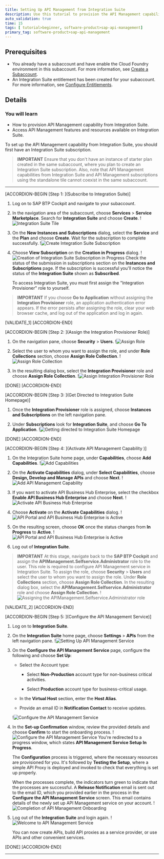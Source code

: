 ```yaml
---
title: Setting Up API Management from Integration Suite
description: Use this tutorial to provision the API Management capability from  Integration Suite.
auto_validation: true
time: 15
tags: [ tutorial>beginner, software-product>sap-api-management]
primary_tag: software-product>sap-api-management
---
```


## Prerequisites
 - You already have a subaccount and have enable the Cloud Foundry environment in this subaccount. For more information, see [Create a Subaccount](https://help.sap.com/docs/BTP/65de2977205c403bbc107264b8eccf4b/05280a123d3044ae97457a25b3013918.html?q=entitlements).
 - An Integration Suite entitlement has been created for your subaccount. For more information, see [Configure Entitlements](https://help.sap.com/docs/BTP/65de2977205c403bbc107264b8eccf4b/37f8871865114f44aebee3db6ac64b72.html?q=create%20entitlements).

## Details
### You will learn
  - How to provision API Management capability from Integration Suite.  
  - Access API Management features and resources available on Integration Suite.

To set up the API Management capability from Integration Suite, you should first have an Integration Suite subscription.

>**IMPORTANT** Ensure that you don't have an instance of starter plan created in the same subaccount, where you plan to create an Integration Suite subscription. Also, note that API Management capabilities from Integration Suite and API Management subscriptions using the standalone tile cannot coexist in the same subaccount.

---

[ACCORDION-BEGIN [Step 1: ](Subscribe to Integration Suite)]

1. Log on to SAP BTP Cockpit and navigate to your subaccount.

2. In the navigation area of the subaccount, choose **Services** > **Service Marketplace**. Search for **Integration Suite** and choose **Create**.
   !![Integration Suite Tile](Isuite-tile.png)

3. On the **New Instances and Subscriptions** dialog, select the **Service** and the **Plan** and choose **Create**.
   Wait for the subscription to complete successfully.
   !![Create Integration Suite Subscription](Isuite-create.png)

4. Choose **View Subscription** on the **Creation in Progress** dialog.
   !![Creation of Integration Suite Subscription in Progress](View-Subscription.png)
   Check the status of the submission in subscriptions section on the **Instances and Subscriptions** page. If the subscription is successful you'll notice the status of the **Integration Suite** shown as **Subscribed**.

   To access Integration Suite, you must first assign the "Integration Provisioner" role to yourself.

>**IMPORTANT** If you choose **Go to Application** without assigning the **Integration Provisioner** role, an application authentication error appears. If the error persists after assigning the role, clear your web browser cache, and log out of the application and log in again.


[VALIDATE_1]
[ACCORDION-END]


[ACCORDION-BEGIN [Step 2: ](Assign the Integration Provisioner Role)]

1. On the navigation pane, choose **Security** > **Users**.
   !![Assign Role](User-Role.png)

2. Select the user to whom you want to assign the role, and under **Role Collections** section, choose **Assign Role Collection**.
   !![Assign Role Collection](Assign-Role-Collection.png)

3. In the resulting dialog box, select the **Integration Provisioner** role and choose **Assign Role Collection**.
   !![Assign Integration Provisioner Role](integration-provisioner-role.png)

[DONE]
[ACCORDION-END]


[ACCORDION-BEGIN [Step 3: ](Get Directed to Integration Suite Homepage)]

1. Once the **Integration Provisioner** role is assigned, choose **Instances and Subscriptions** on the left navigation pane.

2. Under **Subscriptions** look for **Integration Suite**, and choose **Go To Application**.
  !![Getting directed to Integration Suite Homepage](go-to-application.png)

[DONE]
[ACCORDION-END]

[ACCORDION-BEGIN [Step 4: ](Activate API Management Capability )]

1. On the Integration Suite home page, under **Capabilities**, choose **Add Capabilities**.
   !![Add Capabilities](add-capabilities.png)

2. On the **Activate Capabilities** dialog, under **Select Capabilities**, choose **Design, Develop and Manage APIs** and choose **Next**.
   !![Add API Management Capability](design-develop-manage.png)

3. If you want to activate API Business Hub Enterprise, select the checkbox **Enable API Business Hub Enterprise** and choose **Next**.
   !![Activate API Business Hub Enterprise](activate-abhe.png)

4. Choose **Activate** on the **Activate Capabilities** dialog.
   !![API Portal and API Business Hub Enterprise is Active ](activate-apim.png)

5. On the resulting screen, choose **OK** once the status changes from **In Progress** to **Active**.
   !![API Portal and API Business Hub Enterprise is Active ](apim-active.png)

6. Log out of **Integration Suite**.

>**IMPORTANT** At this stage, navigate back to the **SAP BTP Cockpit** and assign the **APIManagement.Selfservice.Administrator** role to the user. This role is required to configure API Management service in Integration Suite. To assign the role, choose **Security** > **Users** and select the user to whom you want to assign the role. Under **Role Collections** section, choose **Assign Role Collection**. In the resulting dialog box, select the **APIManagement.Selfservice.Administrator** role and choose **Assign Role Collection**.
   !![Assigning the APIManagement.Selfservice.Administrator role](apim-selfservice-role.png)



[VALIDATE_2]
[ACCORDION-END]

[ACCORDION-BEGIN [Step 5: ](Configure the API Management Service)]

1. Log on to **Integration Suite**.

2. On the **Integration Suite** home page, choose **Settings** > **APIs** from the left navigation pane.
   !![Setting Up API Management Service](settings-api.png)

3. On the **Configure the API Management Service** page, configure the following and choose **Set Up**:

    - Select the Account type:

        - Select **Non-Production** account type for non-business critical activities.

        - Select **Production** account type for business-critical usage.

    - In the **Virtual Host** section, enter the **Host Alias**.

    - Provide an email ID in **Notification Contact** to receive updates.

    !![Configure the API Management Service](config-apim-service.png)

4. In the **Set-up Confirmation** window, review the provided details and choose **Confirm** to start the onboarding process.
   !![Configure the API Management Service](config-apim-service-confirm.png)
      You're redirected to a progress window, which states **API Management Service Setup In Progress**.

      The **Configuration** process is triggered, where the necessary resources are provisioned for you. It's followed by **Testing the Setup**, where a simple API Proxy is deployed and invoked to check that everything is set up properly.

      When the processes complete, the indicators turn green to indicate that the processes are successful. A **Release Notification** email is sent out to the email ID, which you provided earlier in the process in the **Configure the API Management Service** screen. This email contains details of the newly set up API Management service on your account.
    !![Completion of API Management Onboarding](apim-setup-complete.png)

5. Log out of the **Integration Suite** and login again.
   !![Welcome to API Management Service](welcome-msg.png)

    You can now create APIs, build API proxies as a service provider, or use APIs and other convenient services.

[DONE]
[ACCORDION-END]



---
